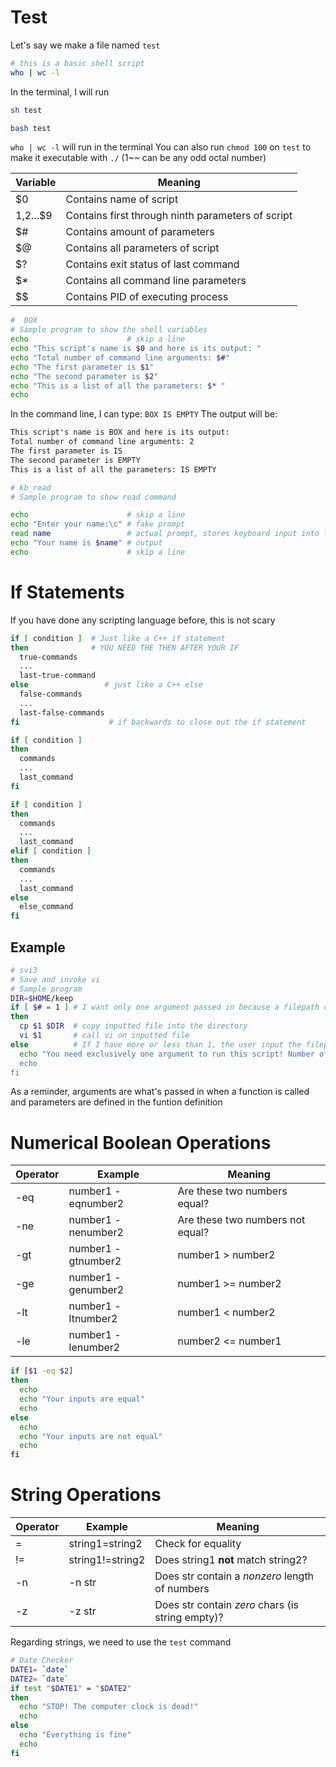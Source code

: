 # Test
Let's say we make a file named `test`
```bash
# this is a basic shell script
who | wc -l
```
In the terminal, I will run
```bash
sh test
```
```bash
bash test
```
`who | wc -l` will run in the terminal
You can also run `chmod 100` on `test` to make it executable with `./` (1~~ can be any odd octal number) 

| Variable |          Meaning                                |
|----------|-------------------------------------------------|
|    $0    | Contains name of script            |
|$1,$2...$9|Contains first through ninth parameters of script|
|    $#    |   Contains amount of parameters       |
|$@| Contains all parameters of script |
|$?| Contains exit status of last command |
|$*| Contains all command line parameters |
|$$| Contains PID of executing process |

```bash
#  BOX
# Sample program to show the shell variables
echo                      # skip a line
echo "This script's name is $0 and here is its output: "
echo "Total number of command line arguments: $#"
echo "The first parameter is $1"
echo "The second parameter is $2"
echo "This is a list of all the parameters: $* "
echo
```

In the command line, I can type: `BOX IS EMPTY`
The output will be:
```txt
This script's name is BOX and here is its output:
Total number of command line arguments: 2
The first parameter is IS
The second parameter is EMPTY
This is a list of all the parameters: IS EMPTY 
```

```bash
# kb_read
# Sample program to show read command

echo                      # skip a line
echo "Enter your name:\c" # fake prompt
read name                 # actual prompt, stores keyboard input into label named "name"
echo "Your name is $name" # output
echo                      # skip a line
```

# If Statements
If you have done any scripting language before, this is not scary
```bash
if [ condition ]  # Just like a C++ if statement
then              # YOU NEED THE THEN AFTER YOUR IF
  true-commands
  ...
  last-true-command
else                 # just like a C++ else
  false-commands
  ...
  last-false-commands 
fi                    # if backwards to close out the if statement
```
```bash
if [ condition ]
then
  commands
  ...
  last_command
fi
```
```bash
if [ condition ]
then
  commands
  ...
  last_command
elif [ condition ]
then
  commands
  ...
  last_command
else
  else_command
fi
```
## Example
```bash
# svi3
# Save and invoke vi
# Sample program
DIR=$HOME/keep
if [ $# = 1 ] # I want only one argument passed in because a filepath contains one string
then
  cp $1 $DIR  # copy inputted file into the directory
  vi $1       # call vi on inputted file
else          # If I have more or less than 1, the user input the filepath wrong or didn't put an input
  echo "You need exclusively one argument to run this script! Number of arguments you passed: $#
  echo
fi
```
As a reminder, arguments are what's passed in when a function is called and parameters are defined in the funtion definition

# Numerical Boolean Operations
| Operator |  Example                                        |        Meaning           |
|----------|-------------------------------------------------|--------------------------|
|-eq|number1 -eqnumber2 | Are these two numbers equal? |
|-ne|number1 -nenumber2 | Are these two numbers not equal? |
|-gt|number1 -gtnumber2 | number1 > number2 | 
|-ge|number1 -genumber2 | number1 >= number2 |
|-lt|number1 -ltnumber2 | number1 < number2 |
|-le|number1 -lenumber2 | number2 <= number1 |

```bash
if [$1 -eq $2]
then
  echo
  echo "Your inputs are equal"
  echo
else
  echo
  echo "Your inputs are not equal"
  echo
fi
```

# String Operations
| Operator |  Example                                        |        Meaning           |
|----------|-------------------------------------------------|--------------------------|
|=|string1=string2|Check for equality|
|!=|string1!=string2|Does string1 **not** match string2?|
|-n|-n str|Does str contain a *nonzero* length of numbers|
|-z|-z str|Does str contain *zero* chars (is string empty)?|
Regarding strings, we need to use the `test` command
```bash
# Date Checker
DATE1= `date`
DATE2= `date`
if test "$DATE1" = "$DATE2"
then
  echo "STOP! The computer clock is dead!"
  echo
else
  echo "Everything is fine"
  echo
fi
```

